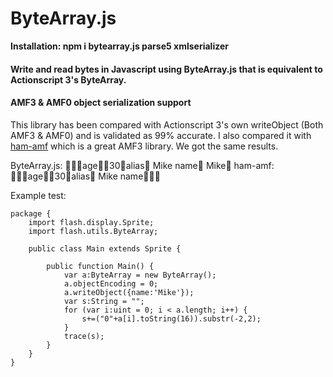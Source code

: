 # ByteArray.js

**Installation: npm i bytearray.js parse5 xmlserializer**

#### Write and read bytes in Javascript using ByteArray.js that is equivalent to Actionscript 3's ByteArray.

#### AMF3 & AMF0 object serialization support
This library has been compared with Actionscript 3's own writeObject (Both AMF3 & AMF0) and is validated as 99% accurate. I also compared it with [ham-amf](https://www.npmjs.com/package/ham-amf) which is a great AMF3 library. We got the same results.

ByteArray.js:
age30alias    Mike    name    Mike
ham-amf:
age30alias    Mike    name

Example test:

```
package {
	import flash.display.Sprite;
	import flash.utils.ByteArray;
	
	public class Main extends Sprite {
		
		public function Main() {
			var a:ByteArray = new ByteArray();
			a.objectEncoding = 0;
			a.writeObject({name:'Mike'});
			var s:String = "";
			for (var i:uint = 0; i < a.length; i++) {
				s+=("0"+a[i].toString(16)).substr(-2,2);
			}
			trace(s);
		}
	}
}
```

